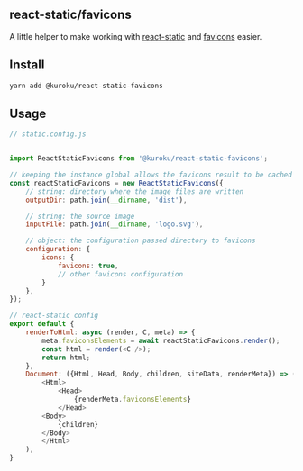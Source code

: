react-static/favicons
---------------------

A little helper to make working with [react-static](https://github.com/nozzle/react-static) and [favicons](https://github.com/haydenbleasel/favicons) easier.

Install
-------

```bash
yarn add @kuroku/react-static-favicons
```

Usage
-----


```javascript
// static.config.js


import ReactStaticFavicons from '@kuroku/react-static-favicons';

// keeping the instance global allows the favicons result to be cached
const reactStaticFavicons = new ReactStaticFavicons({
	// string: directory where the image files are written
	outputDir: path.join(__dirname, 'dist'),

	// string: the source image
	inputFile: path.join(__dirname, 'logo.svg'),

	// object: the configuration passed directory to favicons
	configuration: {
		icons: {
	        favicons: true,
	        // other favicons configuration
		}
	},
});

// react-static config
export default {
	renderToHtml: async (render, C, meta) => {
		meta.faviconsElements = await reactStaticFavicons.render();
		const html = render(<C />);
		return html;
	},
	Document: ({Html, Head, Body, children, siteData, renderMeta}) => (
		<Html>
			<Head>
				{renderMeta.faviconsElements}
			</Head>
		<Body>
			{children}
		</Body>
		</Html>
	),
}


```

